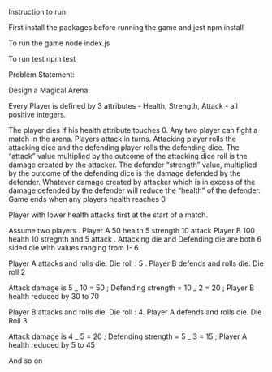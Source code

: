 Instruction to run

First install the packages before running the game and jest
npm install


To run the game
node index.js

To run test
npm test

Problem Statement:

Design a Magical Arena.

Every Player is defined by 3 attributes - Health, Strength, Attack - all positive integers.

The player dies if his health attribute touches 0. Any two player can fight a match in the arena. Players attack in turns. Attacking player rolls the attacking dice and the defending player rolls the defending dice. The “attack” value multiplied by the outcome of the attacking dice roll is the damage created by the attacker. The defender “strength” value, multiplied by the outcome of the defending dice is the damage defended by the defender. Whatever damage created by attacker which is in excess of the damage defended by the defender will reduce the “health” of the defender. Game ends when any players health reaches 0

Player with lower health attacks first at the start of a match.

Assume two players . Player A 50 health 5 strength 10 attack Player B 100 health 10 stregnth and 5 attack . Attacking die and Defending die are both 6 sided die with values ranging from 1- 6

Player A attacks and rolls die. Die roll : 5 . Player B defends and rolls die. Die roll 2

Attack damage is 5 _ 10 = 50 ; Defending strength = 10 _ 2 = 20 ; Player B health reduced by 30 to 70

Player B attacks and rolls die. Die roll : 4. Player A defends and rolls die. Die Roll 3

Attack damage is 4 _ 5 = 20 ; Defending strength = 5 _ 3 = 15 ; Player A health reduced by 5 to 45

And so on